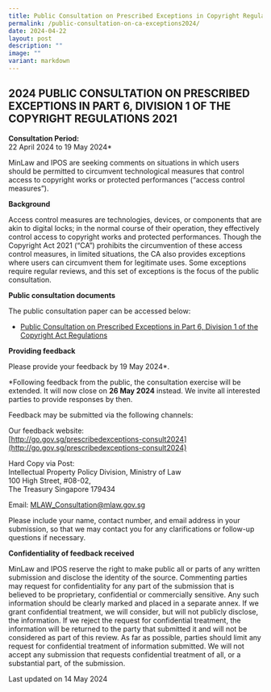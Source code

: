 ```yaml
---
title: Public Consultation on Prescribed Exceptions in Copyright Regulations 2021
permalink: /public-consultation-on-ca-exceptions2024/
date: 2024-04-22
layout: post
description: ""
image: ""
variant: markdown
---
```

**2024 PUBLIC CONSULTATION ON PRESCRIBED EXCEPTIONS IN PART 6, DIVISION 1 OF THE COPYRIGHT REGULATIONS 2021**
---

**Consultation Period:**  
22 April 2024 to 19 May 2024*  




MinLaw and IPOS are seeking comments on situations in which users should be permitted to circumvent technological measures that control access to copyright works or protected performances (“access control measures”).


**Background**

Access control measures are technologies, devices, or components that are akin to digital locks; in the normal course of their operation, they effectively control access to copyright works and protected performances. Though the Copyright Act 2021 (“CA”) prohibits the circumvention of these access control measures, in limited situations, the CA also provides exceptions where users can circumvent them for legitimate uses. Some exceptions require regular reviews, and this set of exceptions is the focus of the public consultation.  

**Public consultation documents**

The public consultation paper can be accessed below:

- [Public Consultation on Prescribed Exceptions in Part 6, Division 1 of the Copyright Act Regulations](/files/2024_Public_Consultation_on_Prescribed_Exceptions_in_Part_6__Division_1_of_the_Copyright_Regulations_2021.pdf)


**Providing feedback**

Please provide your feedback by 19 May 2024*.

\*Following feedback from the public, the consultation exercise will be extended. It will now close on&nbsp;**26 May 2024**&nbsp;instead. We invite all interested parties to provide responses by then.

Feedback may be submitted via the following channels: <br>

Our feedback website: <br>
[http://go.gov.sg/prescribedexceptions-consult2024](http://go.gov.sg/prescribedexceptions-consult2024)


Hard Copy via Post: <br>
Intellectual Property Policy Division, Ministry of Law <br>
100 High Street, #08-02, <br>
The Treasury
Singapore 179434	

Email: 
MLAW_Consultation@mlaw.gov.sg  

Please include your name, contact number, and email address in your submission, so that we may contact you for any clarifications or follow-up questions if necessary.

**Confidentiality of feedback received**

MinLaw and IPOS reserve the right to make public all or parts of any written submission and disclose the identity of the source. Commenting parties may request for confidentiality for any part of the submission that is believed to be proprietary, confidential or commercially sensitive. Any such information should be clearly marked and placed in a separate annex. If we grant confidential treatment, we will consider, but will not publicly disclose, the information. If we reject the request for confidential treatment, the information will be returned to the party that submitted it and will not be considered as part of this review. As far as possible, parties should limit any request for confidential treatment of information submitted. We will not accept any submission that requests confidential treatment of all, or a substantial part, of the submission.
<p class="right-side-updated">Last updated on 14 May 2024</p>